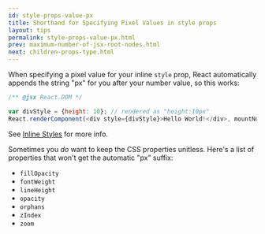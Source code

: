 ```yaml
---
id: style-props-value-px
title: Shorthand for Specifying Pixel Values in style props
layout: tips
permalink: style-props-value-px.html
prev: maximum-number-of-jsx-root-nodes.html
next: children-props-type.html
---
```


When specifying a pixel value for your inline `style` prop, React automatically appends the string "px" for you after your number value, so this works:

```js
/** @jsx React.DOM */

var divStyle = {height: 10}; // rendered as "height:10px"
React.renderComponent(<div style={divStyle}>Hello World!</div>, mountNode);
```

See [Inline Styles](/react/tips/inline-styles.html) for more info.

Sometimes you _do_ want to keep the CSS properties unitless. Here's a list of properties that won't get the automatic "px" suffix:

- `fillOpacity`
- `fontWeight`
- `lineHeight`
- `opacity`
- `orphans`
- `zIndex`
- `zoom`
